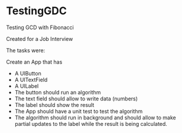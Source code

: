 # TestingGDC
Testing GCD with Fibonacci

Created for a Job Interview

The tasks were:

Create an App that has

- A UIButton
- A UITextField
- A UILabel
- The button should run an algorithm 
- The text field should allow to write data (numbers)
- The label should show the result
- The App should have a unit test to test the algorithm
- The algorithm should run in background and should allow to make partial updates to the label while the result is being calculated.
